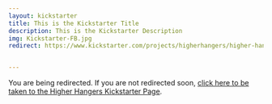 ```yaml
---
layout: kickstarter
title: This is the Kickstarter Title
description: This is the Kickstarter Description
img: Kickstarter-FB.jpg
redirect: https://www.kickstarter.com/projects/higherhangers/higher-hangers-space-saving-closet-organization-re?utm_source=facebook&utm_medium=cpc&utm_campaign=Kickstarter+v6&utm_content=2016-03-14+6+%2810%216042324574843%21qwaya%210%29&utm_term=v2+HDF+%231+Seller+Impressions+-+21


---
```


You are being redirected. If you are not redirected soon, <a href="{{ page.redirect }}">click here to be taken to the Higher Hangers Kickstarter Page</a>.

